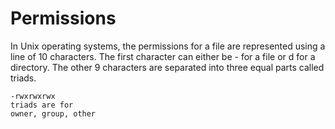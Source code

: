 # Permissions

In Unix operating systems, the permissions for a file are represented using a line of 10 characters. The first character can either be - for a file or d for a directory. The other 9 characters are separated into three equal parts called triads.

```
-rwxrwxrwx
triads are for
owner, group, other
```